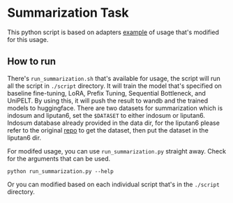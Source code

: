 # Summarization Task

This python script is based on adapters [example](https://github.com/adapter-hub/adapters/tree/master/examples/pytorch/token-classification) of usage that's modified for this usage.

## How to run

There's `run_summarization.sh` that's available for usage, the script will run all the script in `./script` directory. It will train the model that's specified on baseline fine-tuning, LoRA, Prefix Tuning, Sequential Bottleneck, and UniPELT. By using this, it will push the result to wandb and the trained models to huggingface. There are two datasets for summarization which is indosum and liputan6, set the `$DATASET` to either indosum or liputan6. Indosum database already provided in the data dir, for the liputan6 please refer to the original [repo](https://github.com/fajri91/sum_liputan6) to get the dataset, then put the dataset in the liputan6 dir.

For modifed usage, you can use `run_summarization.py` straight away. Check for the arguments that can be used.

```
python run_summarization.py --help
```

Or you can modified based on each individual script that's in the `./script` directory.
